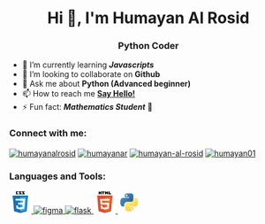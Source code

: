 
<h1 align="center">Hi 👋, I'm Humayan Al Rosid</h1>
<h3 align="center">Python Coder</h3>

<!-- ![Profile views](https://gpvc.arturio.dev/humayanalrosid)   -->

<!-- <p align="left"> <a href="https://github.com/ryo-ma/github-profile-trophy"><img src="https://github-profile-trophy.vercel.app/?username=humayanalrosid" alt="humayanalrosid" /></a> </p>
 -->
<!-- <p align="left"> <a href="https://twitter.com/humayanar" target="blank"><img src="https://img.shields.io/twitter/follow/humayanar?logo=twitter&style=for-the-badge" alt="humayanar" /></a> </p> -->

- 🌱 I’m currently learning ***Javascripts*** 
- 👯 I’m looking to collaborate on **Github** 
- 💬 Ask me about **Python (Advanced beginner)**
- 📫 How to reach me **[Say Hello!](mailto:humayanalrosid3@gmail.com?subject=Say%20Hello%20!!&body=Hello%20Buddy%20!!%20😄)**
- ⚡ Fun fact: ***Mathematics Student*** 🙂
<!--### Blogs posts-->
<!-- BLOG-POST-LIST:START -->
<!-- BLOG-POST-LIST:END -->

<h3 align="left">Connect with me:</h3>
<p align="left">
<a href="https://dev.to/humayanalrosid" target="_blank"><img align="center" src="https://raw.githubusercontent.com/rahuldkjain/github-profile-readme-generator/master/src/images/icons/Social/devto.svg" alt="humayanalrosid" height="30" width="40" /></a>
<a href="https://twitter.com/humayanar" target="_blank"><img align="center" src="https://raw.githubusercontent.com/rahuldkjain/github-profile-readme-generator/master/src/images/icons/Social/twitter.svg" alt="humayanar" height="30" width="40" /></a>
<a href="https://linkedin.com/in/humayanar" target="_blank"><img align="center" src="https://raw.githubusercontent.com/rahuldkjain/github-profile-readme-generator/master/src/images/icons/Social/linked-in-alt.svg" alt="humayan-al-rosid" height="30" width="40" /></a>
<a href="https://fb.com/humayan01" target="_blank"><img align="center" src="https://raw.githubusercontent.com/rahuldkjain/github-profile-readme-generator/master/src/images/icons/Social/facebook.svg" alt="humayan01" height="30" width="40" /></a>
</p>

<h3 align="left">Languages and Tools:</h3>
<p align="left"> <a href="https://www.w3schools.com/css/" target="_blank" rel="noreferrer"> <img src="https://raw.githubusercontent.com/devicons/devicon/master/icons/css3/css3-original-wordmark.svg" alt="css3" width="40" height="40"/> </a> <a href="https://www.figma.com/" target="_blank" rel="noreferrer"> <img src="https://www.vectorlogo.zone/logos/figma/figma-icon.svg" alt="figma" width="40" height="40"/> </a> <a href="https://flask.palletsprojects.com/" target="_blank" rel="noreferrer"> <img src="https://www.vectorlogo.zone/logos/pocoo_flask/pocoo_flask-icon.svg" alt="flask" width="40" height="40"/> </a> <a href="https://www.w3.org/html/" target="_blank" rel="noreferrer"> <img src="https://raw.githubusercontent.com/devicons/devicon/master/icons/html5/html5-original-wordmark.svg" alt="html5" width="40" height="40"/> </a> 
<!--  <a href="https://www.adobe.com/in/products/illustrator.html" target="_blank" rel="noreferrer"> <img src="https://www.vectorlogo.zone/logos/adobe_illustrator/adobe_illustrator-icon.svg" alt="illustrator" width="40" height="40"/> </a>  -->
<!--  <a href="https://developer.mozilla.org/en-US/docs/Web/JavaScript" target="_blank" rel="noreferrer"> <img src="https://raw.githubusercontent.com/devicons/devicon/master/icons/javascript/javascript-original.svg" alt="javascript" width="40" height="40"/> </a>  -->
 <a href="https://www.python.org" target="_blank" rel="noreferrer"> <img src="https://raw.githubusercontent.com/devicons/devicon/master/icons/python/python-original.svg" alt="python" width="40" height="40"/> </a> 
<!--  <a href="https://www.adobe.com/products/xd.html" target="_blank" rel="noreferrer"> <img src="https://cdn.worldvectorlogo.com/logos/adobe-xd.svg" alt="xd" width="40" height="40"/> </a> -->
 </p>
<!-- [![Top Langs](https://github-readme-stats.vercel.app/api/top-langs/?username=humayanalrosid)](https://github.com/anuraghazra/github-readme-stats) -->

<!-- ![GitHub stats](https://github-readme-stats.vercel.app/api?username=humayanalrosid&show_icons=true)   -->


<!-- ![GitHub streak stats](https://github-readme-streak-stats.herokuapp.com/?user=humayanalrosid)   -->

